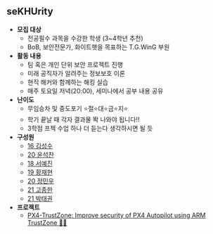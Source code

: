## seKHUrity
- **모집 대상**
    - 전공필수 과목을 수강한 학생 (3~4학년 추천)
    - BoB, 보안전문가, 화이트햇을 목표하는 T.G.WinG 부원
- **활동 내용**
    - 팀 혹은 개인 단위 보안 프로젝트 진행
    - 미래 공직자가 알려주는 정보보호 이론
    - 현직 해커와 함께하는 해킹 실습
    - 매주 토요일 저녁(20:00), 세미나에서 공부 내용 공유
- **난이도**
    - 무임승차 및 중도포기 ⭐절⭐대⭐금⭐지⭐
    - 학기 끝날 때 각자 결과물 똭 나와야 됩니다!!
    - 3학점 프젝 수업 하나 더 듣는다 생각하시면 될 듯
- **구성원**
    - [16 김성수](https://github.com/korkeep)
    - [20 윤석찬](https://github.com/ch4n3-yoon)
    - [18 서예진](https://github.com/yejinneer)
    - [19 황재현](https://github.com/penguin234)
    - [20 정민우](https://github.com/p1nkjelly)
    - [21 고종한](https://github.com/rhwhdgks)
    - [21 박태권](https://github.com/pataegonia)
- **프로젝트**
    - [PX4-TrustZone: Improve security of PX4 Autopilot using ARM TrustZone 🚁🔐](https://github.com/korkeep/PX4-TrustZone)